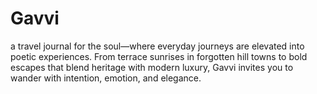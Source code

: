 # Gavvi
a travel journal for the soul—where everyday journeys are elevated into poetic experiences. From terrace sunrises in forgotten hill towns to bold escapes that blend heritage with modern luxury, Gavvi invites you to wander with intention, emotion, and elegance.
